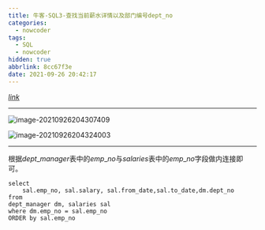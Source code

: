 ```yaml
---
title: 牛客-SQL3-查找当前薪水详情以及部门编号dept_no
categories:
  - nowcoder
tags:
  - SQL
  - nowcoder
hidden: true
abbrlink: 8cc67f3e
date: 2021-09-26 20:42:17
---
```


[$link$](https://www.nowcoder.com/practice/c63c5b54d86e4c6d880e4834bfd70c3b?tpId=82&&tqId=29755&rp=1&ru=/activity/oj&qru=/ta/sql/question-ranking)

<hr/>

![image-20210926204307409](https://gitee.com/cao_ziqiang/img/raw/master/20210926204307.png)

![image-20210926204324003](https://gitee.com/cao_ziqiang/img/raw/master/20210926204324.png)

<hr/>

根据$dept\text{_}manager$表中的$emp\text{_}no$与$salaries$表中的$emp\text{_}no$字段做内连接即可。

```mysql
select 
    sal.emp_no, sal.salary, sal.from_date,sal.to_date,dm.dept_no
from 
dept_manager dm, salaries sal 
where dm.emp_no = sal.emp_no
ORDER by sal.emp_no
```

